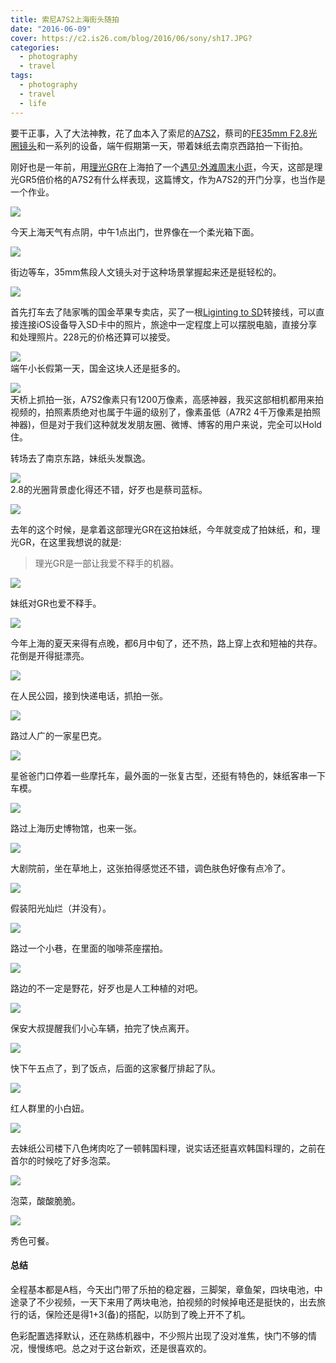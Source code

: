 ```yaml
---
title: 索尼A7S2上海街头随拍
date: "2016-06-09"
cover: https://c2.is26.com/blog/2016/06/sony/sh17.JPG?
categories:
  - photography
  - travel
tags:
  - photography
  - travel
  - life
---
```


要干正事，入了大法神教，花了血本入了索尼的[A7S2](https://s.taobao.com/search?q=a7s2&imgfile=&commend=all&ssid=s5-e&search_type=item&sourceId=tb.index&spm=a21bo.50862.201856-taobao-item.1&ie=utf8&initiative_id=tbindexz_20160610&app=detailproduct&through=1)，蔡司的[FE35mm F2.8光圈镜头](https://s.taobao.com/search?q=fe35+2.8&imgfile=&ie=utf8)和一系列的设备，端午假期第一天，带着妹纸去南京西路拍一下街拍。

刚好也是一年前，用[理光GR](https://luolei.org/tag/ricohgr/)在上海拍了一个[遇见:外滩周末小逛](https://luolei.org/meet-shanghai-july/)，今天，这部是理光GR5倍价格的A7S2有什么样表现，这篇博文，作为A7S2的开门分享，也当作是一个作业。

![](https://c2.is26.com/blog/2016/06/sony/sh1.JPG)

今天上海天气有点阴，中午1点出门，世界像在一个柔光箱下面。

![](https://c2.is26.com/blog/2016/06/sony/sh2.JPG)

街边等车，35mm焦段人文镜头对于这种场景掌握起来还是挺轻松的。

![](https://c2.is26.com/blog/2016/06/sony/sh4.JPG)

首先打车去了陆家嘴的国金苹果专卖店，买了一根[Liginting to SD](https://www.apple.com/cn/shop/product/MJYT2FE/A/lightning-%E8%87%B3-sd-%E5%8D%A1%E7%9B%B8%E6%9C%BA%E8%AF%BB%E5%8D%A1%E5%99%A8?fnode=91)转接线，可以直接连接iOS设备导入SD卡中的照片，旅途中一定程度上可以摆脱电脑，直接分享和处理照片。228元的价格还算可以接受。

![](https://c2.is26.com/blog/2016/06/sony/sh5.JPG)  
端午小长假第一天，国金这块人还是挺多的。

![](https://c2.is26.com/blog/2016/06/sony/sh6.JPG)  
天桥上抓拍一张，A7S2像素只有1200万像素，高感神器，我买这部相机都用来拍视频的，拍照素质绝对也属于牛逼的级别了，像素虽低（A7R2 4千万像素是拍照神器)，但是对于我们这种就发发朋友圈、微博、博客的用户来说，完全可以Hold住。

转场去了南京东路，妹纸头发飘逸。

![](https://c2.is26.com/blog/2016/06/sony/sh8.JPG)  
2.8的光圈背景虚化得还不错，好歹也是蔡司蓝标。

![](https://c2.is26.com/blog/2016/06/sony/sh9.JPG)

去年的这个时候，是拿着这部理光GR在这拍妹纸，今年就变成了拍妹纸，和，理光GR，在这里我想说的就是:

> 理光GR是一部让我爱不释手的机器。

![](https://c2.is26.com/blog/2016/06/sony/sh11.JPG)

妹纸对GR也爱不释手。

![](https://c2.is26.com/blog/2016/06/sony/sh12.JPG)

今年上海的夏天来得有点晚，都6月中旬了，还不热，路上穿上衣和短袖的共存。花倒是开得挺漂亮。

![](https://c2.is26.com/blog/2016/06/sony/sh13.JPG)

在人民公园，接到快递电话，抓拍一张。

![](https://c2.is26.com/blog/2016/06/sony/sh14.JPG)

路过人广的一家星巴克。

![](https://c2.is26.com/blog/2016/06/sony/sh15.JPG)

星爸爸门口停着一些摩托车，最外面的一张复古型，还挺有特色的，妹纸客串一下车模。

![](https://c2.is26.com/blog/2016/06/sony/sh16.JPG)

路过上海历史博物馆，也来一张。

![](https://c2.is26.com/blog/2016/06/sony/sh17.JPG)

大剧院前，坐在草地上，这张拍得感觉还不错，调色肤色好像有点冷了。

![](https://c2.is26.com/blog/2016/06/sony/sh18.JPG)

假装阳光灿烂（并没有）。

![](https://c2.is26.com/blog/2016/06/sony/sh19.JPG)

路过一个小巷，在里面的咖啡茶座摆拍。

![](https://c2.is26.com/blog/2016/06/sony/sh20.JPG)

路边的不一定是野花，好歹也是人工种植的对吧。

![](https://c2.is26.com/blog/2016/06/sony/sh22.JPG)

保安大叔提醒我们小心车辆，拍完了快点离开。

![](https://c2.is26.com/blog/2016/06/sony/sh23.JPG)

快下午五点了，到了饭点，后面的这家餐厅排起了队。

![](https://c2.is26.com/blog/2016/06/sony/sh24.JPG)

红人群里的小白妞。

![](https://c2.is26.com/blog/2016/06/sony/sh25.JPG)

去妹纸公司楼下八色烤肉吃了一顿韩国料理，说实话还挺喜欢韩国料理的，之前在首尔的时候吃了好多泡菜。

![](https://c2.is26.com/blog/2016/06/sony/sh26.JPG)

泡菜，酸酸脆脆。

![](https://c2.is26.com/blog/2016/06/sony/sh27.JPG)

秀色可餐。

#### 总结

全程基本都是A档，今天出门带了乐拍的稳定器，三脚架，章鱼架，四块电池，中途录了不少视频，一天下来用了两块电池，拍视频的时候掉电还是挺快的，出去旅行的话，保险还是得1+3(备)的搭配，以防到了晚上开不了机。

色彩配置选择默认，还在熟练机器中，不少照片出现了没对准焦，快门不够的情况，慢慢练吧。总之对于这台新欢，还是很喜欢的。
